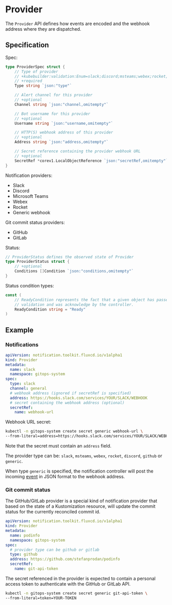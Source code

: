 # Provider

The `Provider` API defines how events are encoded and the webhook address where they are dispatched.

## Specification

Spec:

```go
type ProviderSpec struct {
	// Type of provider
	// +kubebuilder:validation:Enum=slack;discord;msteams;webex;rocket;generic;github;gitlab
	// +required
	Type string `json:"type"`

	// Alert channel for this provider
	// +optional
	Channel string `json:"channel,omitempty"`

	// Bot username for this provider
	// +optional
	Username string `json:"username,omitempty"`

	// HTTP(S) webhook address of this provider
	// +optional
	Address string `json:"address,omitempty"`

	// Secret reference containing the provider webhook URL
	// +optional
	SecretRef *corev1.LocalObjectReference `json:"secretRef,omitempty"`
}
```

Notification providers:

* Slack
* Discord
* Microsoft Teams
* Webex
* Rocket
* Generic webhook

Git commit status providers:

* GitHub
* GitLab

Status:

```go
// ProviderStatus defines the observed state of Provider
type ProviderStatus struct {
	// +optional
	Conditions []Condition `json:"conditions,omitempty"`
}
```

Status condition types:

```go
const (
	// ReadyCondition represents the fact that a given object has passed
	// validation and was acknowledge by the controller.
	ReadyCondition string = "Ready"
)
```

## Example

### Notifications

```yaml
apiVersion: notification.toolkit.fluxcd.io/v1alpha1
kind: Provider
metadata:
  name: slack
  namespace: gitops-system
spec:
  type: slack
  channel: general
  # webhook address (ignored if secretRef is specified)
  address: https://hooks.slack.com/services/YOUR/SLACK/WEBHOOK
  # secret containing the webhook address (optional)
  secretRef:
    name: webhook-url
```

Webhook URL secret:

```sh
kubectl -n gitops-system create secret generic webhook-url \
--from-literal=address=https://hooks.slack.com/services/YOUR/SLACK/WEBHOOK
```

Note that the secret must contain an `address` field.

The provider type can be: `slack`, `msteams`, `webex`, `rocket`, `discord`, `github` or `generic`.

When type `generic` is specified, the notification controller will post the
incoming [event](event.md) in JSON format to the webhook address.

### Git commit status

The GitHub/GitLab provider is a special kind of notification provider
that based on the state of a Kustomization resource,
will update the commit status for the currently reconciled commit id.

```yaml
apiVersion: notification.toolkit.fluxcd.io/v1alpha1
kind: Provider
metadata:
  name: podinfo
  namespace: gitops-system
spec:
  # provider type can be github or gitlab
  type: github
  address: https://github.com/stefanprodan/podinfo
  secretRef:
    name: git-api-token
```

The secret referenced in the provider is expected to contain a
personal access token to authenticate with the GitHub or GitLab API.

```sh
kubectl -n gitops-system create secret generic git-api-token \
--from-literal=token=YOUR-TOKEN
```
